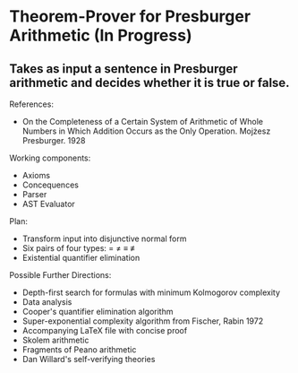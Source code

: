 # Theorem-Prover for Presburger Arithmetic (In Progress)

## Takes as input a sentence in Presburger arithmetic and decides whether it is true or false.

References:
 * On the Completeness of a Certain System of Arithmetic of Whole Numbers in Which Addition Occurs as the Only Operation. Mojżesz Presburger. 1928
 
Working components:
 * Axioms
 * Concequences
 * Parser
 * AST Evaluator

Plan:
 * Transform input into disjunctive normal form
 * Six pairs of four types: = ≠ ≡ ≢
 * Existential quantifier elimination
 
 Possible Further Directions:
 * Depth-first search for formulas with minimum Kolmogorov complexity
 * Data analysis
 * Cooper's quantifier elimination algorithm
 * Super-exponential complexity algorithm from Fischer, Rabin 1972
 * Accompanying LaTeX file with concise proof
 * Skolem arithmetic
 * Fragments of Peano arithmetic
 * Dan Willard's self-verifying theories
 
